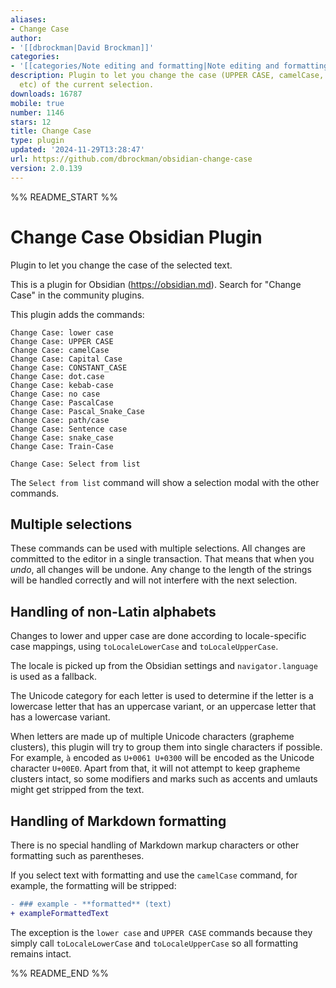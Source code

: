 ```yaml
---
aliases:
- Change Case
author:
- '[[dbrockman|David Brockman]]'
categories:
- '[[categories/Note editing and formatting|Note editing and formatting]]'
description: Plugin to let you change the case (UPPER CASE, camelCase, snake_case,
  etc) of the current selection.
downloads: 16787
mobile: true
number: 1146
stars: 12
title: Change Case
type: plugin
updated: '2024-11-29T13:28:47'
url: https://github.com/dbrockman/obsidian-change-case
version: 2.0.139
---
```


%% README_START %%

# Change Case Obsidian Plugin

Plugin to let you change the case of the selected text.

This is a plugin for Obsidian (https://obsidian.md). Search for "Change Case" in the community plugins.

This plugin adds the commands:

```
Change Case: lower case
Change Case: UPPER CASE
Change Case: camelCase
Change Case: Capital Case
Change Case: CONSTANT_CASE
Change Case: dot.case
Change Case: kebab-case
Change Case: no case
Change Case: PascalCase
Change Case: Pascal_Snake_Case
Change Case: path/case
Change Case: Sentence case
Change Case: snake_case
Change Case: Train-Case

Change Case: Select from list
```

The `Select from list` command will show a selection modal with the other commands.

## Multiple selections

These commands can be used with multiple selections. All changes are committed to the editor in a single transaction. That means that when you _undo_, all changes will be undone. Any change to the length of the strings will be handled correctly and will not interfere with the next selection.

## Handling of non-Latin alphabets

Changes to lower and upper case are done according to locale-specific case mappings, using `toLocaleLowerCase` and `toLocaleUpperCase`.

The locale is picked up from the Obsidian settings and `navigator.language` is used as a fallback.

The Unicode category for each letter is used to determine if the letter is a lowercase letter that has an uppercase variant, or an uppercase letter that has a lowercase variant.

When letters are made up of multiple Unicode characters (grapheme clusters), this plugin will try to group them into single characters if possible. For example, `à` encoded as `U+0061 U+0300` will be encoded as the Unicode character `U+00E0`. Apart from that, it will not attempt to keep grapheme clusters intact, so some modifiers and marks such as accents and umlauts might get stripped from the text.

## Handling of Markdown formatting

There is no special handling of Markdown markup characters or other formatting such as parentheses.

If you select text with formatting and use the `camelCase` command, for example, the formatting will be stripped:

```diff
- ### example - **formatted** (text)
+ exampleFormattedText
```

The exception is the `lower case` and `UPPER CASE` commands because they simply call `toLocaleLowerCase` and `toLocaleUpperCase` so all formatting remains intact.


%% README_END %%